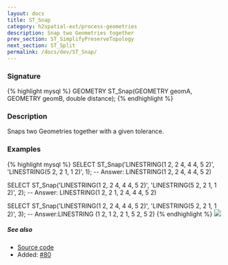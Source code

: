 ```yaml
---
layout: docs
title: ST_Snap
category: h2spatial-ext/process-geometries
description: Snap two Geometries together
prev_section: ST_SimplifyPreserveTopology
next_section: ST_Split
permalink: /docs/dev/ST_Snap/
---
```


### Signature

{% highlight mysql %}
GEOMETRY ST_Snap(GEOMETRY geomA, GEOMETRY geomB, double distance);
{% endhighlight %}

### Description
Snaps two Geometries together with a given tolerance.

### Examples

{% highlight mysql %}
SELECT ST_Snap('LINESTRING(1 2, 2 4, 4 4, 5 2)', 
               'LINESTRING(5 2, 2 1, 1 2)',
               1);
-- Answer: LINESTRING(1 2, 2 4, 4 4, 5 2)

SELECT ST_Snap('LINESTRING(1 2, 2 4, 4 4, 5 2)', 
               'LINESTRING(5 2, 2 1, 1 2)',
               2);
-- Answer: LINESTRING(1 2, 2 1, 2 4, 4 4, 5 2)

SELECT ST_Snap('LINESTRING(1 2, 2 4, 4 4, 5 2)', 
               'LINESTRING(5 2, 2 1, 1 2)',
               3);
-- Answer:LINESTRING (1 2, 1 2, 2 1, 5 2, 5 2)
{% endhighlight %}
<img class="displayed" src="../ST_Snap.png"/>

##### See also

* <a href="https://github.com/irstv/H2GIS/blob/master/h2spatial-ext/src/main/java/org/h2gis/h2spatialext/function/spatial/processing/ST_Snap.java" target="_blank">Source code</a>
* Added: <a href="https://github.com/irstv/H2GIS/pull/80" target="_blank">#80</a>

